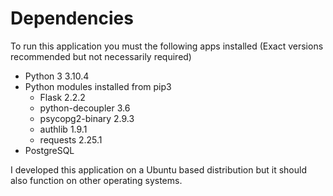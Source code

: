 Dependencies
============

To run this application you must the following apps installed (Exact versions recommended but not necessarily required)
- Python 3 3.10.4
- Python modules installed from pip3
	- Flask 2.2.2
	- python-decoupler 3.6
	- psycopg2-binary 2.9.3
	- authlib 1.9.1
	- requests 2.25.1
- PostgreSQL

I developed this application on a Ubuntu based distribution but it should also function on other operating systems.